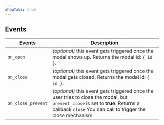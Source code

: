 ```yaml
---
showTabs: true
---
```


## Events

| Events             | Description                                                                                                                                                                                    |
| ------------------ | ---------------------------------------------------------------------------------------------------------------------------------------------------------------------------------------------- |
| `on_open`          | _(optional)_ this event gets triggered once the modal shows up. Returns the modal id: `{ id }`.                                                                                                |
| `on_close`         | _(optional)_ this event gets triggered once the modal gets closed. Returns the modal id: `{ id }`.                                                                                             |
| `on_close_prevent` | _(optional)_ this event gets triggered once the user tries to close the modal, but `prevent_close` is set to **true**. Returns a callback `close` You can call to trigger the close mechanism. |
